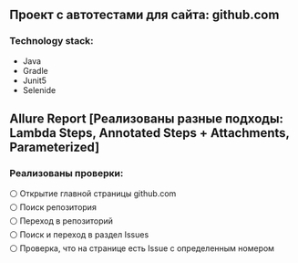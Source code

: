 ## Проект с автотестами для сайта: github.com
### Technology stack:
- Java  
- Gradle  
- Junit5  
- Selenide  
## Allure Report [Реализованы разные подходы: Lambda Steps, Annotated Steps + Attachments, Parameterized]  
### Реализованы проверки:    
 :white_circle: Открытие главной страницы github.com  
 :white_circle: Поиск репозитория  
 :white_circle: Переход в репозиторий  
 :white_circle: Поиск и переход в раздел Issues  
 :white_circle: Проверка, что на странице есть Issue с определенным номером  
